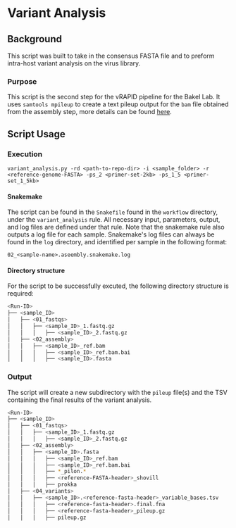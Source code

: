 # Variant Analysis

## Background

This script was built to take in the consensus FASTA file and to preform intra-host variant analysis on the virus library.

### Purpose

This script is the second step for the vRAPID pipeline for the Bakel Lab. It uses `samtools mpileup` to create a text pileup output for the `bam` file obtained from the assembly step, more details can be found [here](). 

## Script Usage

### Execution

`variant_analysis.py -rd <path-to-repo-dir> -i <sample_folder> -r <reference-genome-FASTA> -ps_2 <primer-set-2kb> -ps_1_5 <primer-set_1_5kb> `

#### Snakemake

The script can be found in the `Snakefile` found in the `workflow` directory, under the `variant_analysis` rule. All necessary input, parameters, output, and log files are defined under that rule. Note that the snakemake rule also outputs a log file for each sample. Snakemake's log files can always be found in the `log` directory, and identified per sample in the following format:

`02_<sample-name>.aseembly.snakemake.log`

#### Directory structure

For the script to be successfully excuted, the following directory structure is required:

```bash
<Run-ID>
├── <sample_ID>
│   ├── <01_fastqs>
│   │   ├── <sample_ID>_1.fastq.gz
│   │	│	├── <sample_ID>_2.fastq.gz
│   ├── <02_assembly>
│   │   ├── <sample_ID>_ref.bam
│   │	│	├── <sample_ID>_ref.bam.bai
│   │	│	├── <sample_ID>.fasta
```

### Output

The script will create a new subdirectory with the `pileup` file(s) and the TSV containing the final results of the variant analysis.

 ```bash
<Run-ID>
├── <sample_ID>
│   ├── <01_fastqs>
│   │   ├── <sample_ID>_1.fastq.gz
│   │	│	├── <sample_ID>_2.fastq.gz
│   ├── <02_assembly>
│   │   ├── <sample_ID>.fasta
│   │	│	├── <sample_ID>_ref.bam
│   │	│	├── <sample_ID>_ref.bam.bai
│   │	│	├── *_pilon.*
│   │	│	├── <reference-FASTA-header>_shovill
│   │	│	├── prokka
│   ├── <04_variants>
│   │   ├── <sample_ID>.<reference-fasta-header>_variable_bases.tsv
│   │	│	├── <reference-fasta-header>.final.fna
│   │	│	├── <reference-fasta-header>_pileup.gz
│   │	│	├── pileup.gz
 ```

